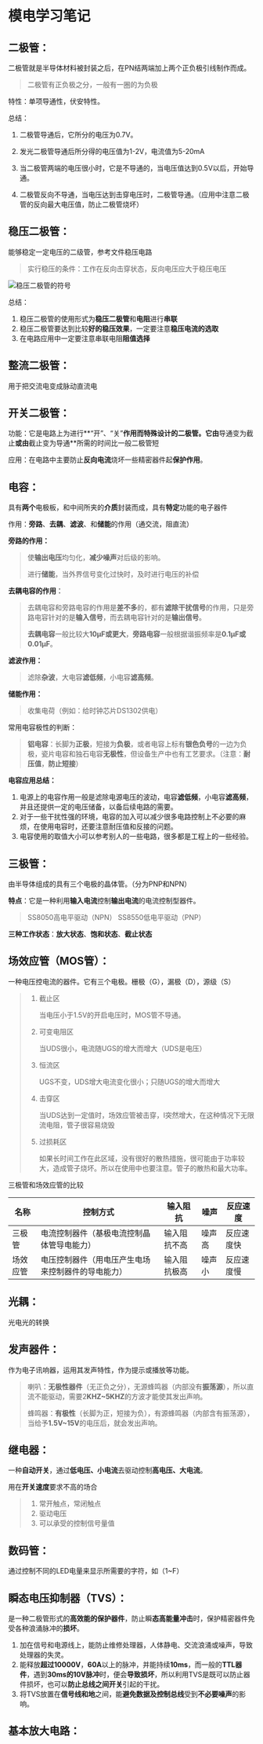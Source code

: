 # 模电学习笔记

## 二极管：

二极管就是半导体材料被封装之后，在PN结两端加上两个正负极引线制作而成。

> 二极管有正负极之分，一般有一圈的为负极

特性：单项导通性，伏安特性。

总结：

1. 二极管导通后，它所分的电压为0.7V。

2. 发光二极管导通后所分得的电压值为1-2V，电流值为5-20mA

3. 当二极管两端的电压很小时，它是不导通的，当电压值达到0.5V以后，开始导通。

4. 二极管反向不导通，当电压达到击穿电压时，二极管导通。（应用中注意二极管的反向最大电压值，防止二极管烧坏）

## 稳压二极管：

能够稳定一定电压的二级管，参考文件稳压电路

> 实行稳压的条件：工作在反向击穿状态，反向电压应大于稳压电压

![稳压二极管的符号](https://ss2.bdstatic.com/70cFvnSh_Q1YnxGkpoWK1HF6hhy/it/u=4250686940,416704618&fm=26&gp=0.jpg)

总结：

1. 稳压二极管的使用形式为**稳压二极管**和**电阻**进行**串联**
2. 稳压二极管要达到比较**好的稳压效果**，一定要注意**稳压电流的选取**
3. 在电路应用中一定要注意串联电阻**阻值选择**

## 整流二极管：

用于把交流电变成脉动直流电

## 开关二极管：

功能：它是电路上为进行**“开”、“关”**作用而特殊设计的二极管。它由**导通变为截止**或由**截止变为导通**所需的时间比一般二极管短

应用：在电路中主要防止**反向电流**烧坏一些精密器件起**保护作用**。

## 电容：

具有**两个**电极板，和中间所夹的**介质**封装而成，具有**特定**功能的电子器件

作用：**旁路**、**去耦**、**滤波**、和**储能**的作用（通交流，阻直流）

**旁路的作用：**

> 使**输出电压**均匀化，**减少噪声**对后级的影响。
>
> 进行**储能**，当外界信号变化过快时，及时进行电压的补偿

**去耦电容的作用**：

> 去耦电容和旁路电容的作用是**差不多**的，都有**滤除干扰信号**的作用，只是旁路电容针对的是**输入信号**，而去耦电容针对的是**输出信号**。
>
> **去耦电容**一般比较大**10μF或更大**，**旁路电容**一般根据谐振频率是**0.1μF或0.01μF**。

**滤波作用：**

> 滤除**杂波**，大电容**滤低频**，小电容**滤高频**。

**储能作用：**

> 收集电荷（例如：给时钟芯片DS1302供电）

常用电容极性的判断：

> **铝电容**：长脚为**正极**，短接为**负极**，或者电容上标有**银色负号**的一边为负极，瓷片电容和独石电容**无极性**，但设备生产中也有工艺要求。（注意：**耐压值**，**防止短接**）

**电容应用总结：**

1. 电源上的电容作用一般是滤除电源电压的波动，电容**滤低频**，小电容**滤高频**，并且还提供一定的电压储备，以备后续电路的需要。
2. 对于一些干扰性强的环境，电容的加入可以减少很多电路控制上不必要的麻烦，在使用电容时，还要注意耐压值和反接的问题。
3. 电容使用的取值大小可以参考别人的一些电路，很多都是工程上的一些经验。

## 三极管：

由半导体组成的具有三个电极的晶体管。（分为PNP和NPN）

**特点**：它是一种利用**输入电流**控制**输出电流**的电流控制型器件。

> SS8050高电平驱动（NPN）
> SS8550低电平驱动（PNP）

**三种工作状态**：**放大状态**、**饱和状态**、**截止状态**



## 场效应管（MOS管）：

一种电压控电流的器件。它有三个电极。栅极（G），漏极（D），源级（S）

> 1. 截止区
>
>    当电压小于1.5V的开启电压时，MOS管不导通。
>
> 2. 可变电阻区
>
>    当UDS很小，电流随UGS的增大而增大（UDS是电压）
>
> 3. 恒流区
>
>    UGS不变，UDS增大电流变化很小；只随UGS的增大而增大
>
> 4. 击穿区
>
>    当UDS达到一定值时，场效应管被击穿，I突然增大，在这种情况下无限流电阻，管子很容易烧毁
>
> 5. 过损耗区
>
>    如果长时间工作在此区域，没有很好的散热措施，很可能由于功率较大，造成管子烧坏。所以在使用中也要注意。管子的散热和最大功率。

三极管和场效应管的比较

| 名称     | 控制方式                                           | 输入阻抗     | 噪声   | 反应速度   |
| -------- | -------------------------------------------------- | ------------ | ------ | ---------- |
| 三极管   | 电流控制器件（基极电流控制晶体管导电能力）         | 输入阻抗不高 | 噪声高 | 反应速度快 |
| 场效应管 | 电压控制器件（用电压产生电场来控制器件的导电能力） | 输入阻抗极高 | 噪声小 | 反应速度慢 |

## 光耦：

光电光的转换

## 发声器件：

作为电子讯响器，运用其发声特性，作为提示或播放等功能。

> 喇叭：**无极性器件**（无正负之分），无源蜂鸣器（内部没有**振荡源**），所以直流不能驱动，需要2**KHZ~5KHZ**的方波才能使其发出声响。
>
> 蜂鸣器：**有极性**（长脚为正，短接为负），有源蜂鸣器（内部含有振荡源），当给予**1.5V~15V**的电压后，就会发出声响。

## 继电器：

一种**自动开关**，通过**低电压、小电流**去驱动控制**高电压、大电流**。

用在**开关速度**要求不高的场合

> 1. 常开触点，常闭触点
> 2. 驱动电压
> 3. 可以承受的控制信号量值

## 数码管：

通过控制不同的LED电量来显示所需要的字符，如（1~F）

## 瞬态电压抑制器（TVS）：

是一种二极管形式的**高效能的保护器件**，防止瞬**态高能量冲击**时，保护精密器件免受各种浪涌脉冲的**损坏**。

1. 加在信号和电源线上，能防止维修处理器，人体静电、交流浪涌或噪声，导致处理器的失灵。
2. 能释放**超过10000V**，**60A**以上的脉冲，并能持续**10ms**，而一般的**TTL器件**，遇到**30ms的10V脉冲**时，便会**导致损坏**，所以利用TVS是既可以防止器件损坏，也可以**防止总线之间开关**引起的干扰。
3. 将TVS放置在**信号线和地**之间，能**避免数据及控制总线**受到**不必要噪声**的影响。

## 基本放大电路：



